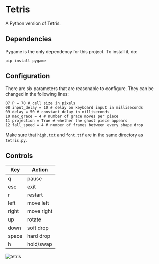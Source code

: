 # Tetris
A Python version of Tetris.

## Dependencies
Pygame is the only dependency for this project. To install it, do:
```
pip install pygame
```

## Configuration
There are six parameters that are reasonable to configure. They can be changed in the following lines:
```
07 P = 70 # cell size in pixels
08 input_delay = 10 # delay on keyboard input in milliseconds
09 delay = 50 # constant delay in milliseconds
10 max_grace = 4 # number of grace moves per piece
11 projection = True # whether the ghost piece appears
12 fall_speed = 4 # number of frames between every shape drop
```
Make sure that `high.txt` and `font.ttf` are in the same directory as `tetris.py`.

## Controls
|Key|Action|
|---|------|
|q|pause|
|esc|exit|
|r|restart|
|left|move left|
|right|move right|
|up|rotate|
|down|soft drop|
|space|hard drop|
|h|hold/swap|

![tetris](https://user-images.githubusercontent.com/68828123/184267959-a6196e0d-2ec2-4fbe-832e-e63159c56bd7.gif)
